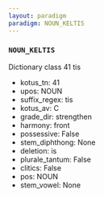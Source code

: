 ```yaml
---
layout: paradigm
paradigm: NOUN_KELTIS
---
```

### ` NOUN_KELTIS `

Dictionary class 41 tis
* kotus_tn: 41
* upos: NOUN
* suffix_regex: tis
* kotus_av: C
* grade_dir: strengthen
* harmony: front
* possessive: False
* stem_diphthong: None
* deletion: is
* plurale_tantum: False
* clitics: False
* pos: NOUN
* stem_vowel: None
